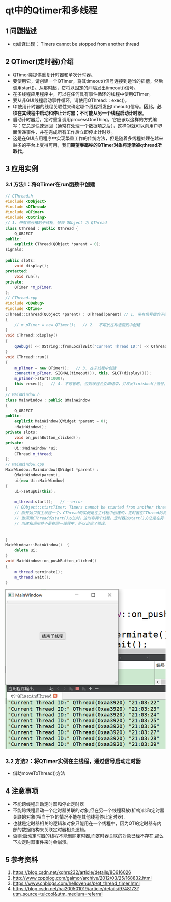 # qt中的Qtimer和多线程   
## 1 问题描述   
- qt编译出现： Timers cannot be stopped from another thread     
## 2 QTimer(定时器)介绍  
- QTimer类提供重复计时器和单次计时器。   
- 要使用它，请创建一个QTimer，将其timeout()信号连接到适当的插槽，然后调用start()。从那时起，它将以固定的间隔发出timeout()信号。   
- 在多线程应用程序中，可以在任何具有事件循环的线程中使用QTimer。     
- 要从非GUI线程启动事件循环，请使用QThread:：exec()。       
- Qt使用计时器的线程关联性来确定哪个线程将发出timeout()信号。**因此，必须在其线程中启动和停止计时器；不可能从另一个线程启动计时器。**   
- 启动计时器后，定时重复调用processOneThing。它应该以这样的方式编写：它总是快速返回（通常在处理一个数据项之后），这样Qt就可以向用户界面传递事件，并在完成所有工作后立即停止计时器。    
- 这是在GUI应用程序中实现繁重工作的传统方法，但是随着多线程处理在越来越多的平台上变得可用，我们**期望零毫秒的QTimer对象将逐渐被qthread所取代。**   

## 3 应用实例   
### 3.1 方法1：将QTimer在run函数中创建    
```C++
// CThread.h
#include <QObject>
#include <QThread>
#include <QTimer>
#include <QString>
// 1. 带有信号槽的子线程，替换 QObject 为 QThread
class CThread : public QThread {
    Q_OBJECT
public:
    explicit CThread(QObject *parent = 0);
signals:

public slots:
    void display();
protected:
    void run();
private:
    QTimer *m_pTimer;
};
// CThread.cpp
#include <QDebug>
#include <QTime>
CThread::CThread(QObject *parent) : QThread(parent) // 1. 带有信号槽的子线程，替换QObject
{
    // m_pTimer = new QTimer();   // 2.  不可放在构造函数中创建
}
void CThread::display()
{
    qDebug() << QString::fromLocal8Bit("Current Thread ID:") << QThread::currentThread() << QTime::currentTime().toString();
}
void CThread::run()
{
    m_pTimer = new QTimer();   // 3. 在子线程中创建
    connect(m_pTimer, SIGNAL(timeout()), this, SLOT(display()));
    m_pTimer->start(1000);
    this->exec();   // 4. 不可省略, 否则线程会立即结束，并发出finished()信号。
}
// MainWindow.h
class MainWindow : public QMainWindow
{
    Q_OBJECT
public:
    explicit MainWindow(QWidget *parent = 0);
    ~MainWindow();
private slots:
    void on_pushButton_clicked();
private:
    Ui::MainWindow *ui;
    CThread m_thread;
};
// MainWindow.cpp
MainWindow::MainWindow(QWidget *parent) :
    QMainWindow(parent),
    ui(new Ui::MainWindow)
{
    ui->setupUi(this);

    m_thread.start();   // --error
    // QObject::startTimer: Timers cannot be started from another thread
    // 刚开始只有主线程一个，CThread的实例是在主线程中创建的，定时器在CThread的构造函数中，所以也是在主线程中创建的。
    // 当调用CThread的start()方法时，这时有两个线程。定时器的start()方法是在另一个线程中，也就是CThread中调用的。
    // 创建和调用并不是在同一线程中，所以出现了错误。


}
MainWindow::~MainWindow()  {
    delete ui;
}
void MainWindow::on_pushButton_clicked()
{
    m_thread.terminate();
    m_thread.wait();
}
```

![69-1](./img/69-1.png)    

### 3.2 方法2：将QTimer实例在主线程，通过信号启动定时器    
- 借助moveToThread()方法       


## 4 注意事项   
- 不能跨线程启动定时器和停止定时器   
- 不能跨线程启动一个定时器关联的对象,但在另一个线程释放(析构)此和定时器关联的对象(相当于1>的情况不能在其他线程停止定时器).     
- 也就是定时器相关的逻辑和对象只能用在一个线程中，因为QT的定时器有内部的数据结构来关联定时器相关逻辑。    
- 否则:启动定时器的线程不能删除定时器,而定时器关联的对象已经不存在,那么下次定时器事件来时会崩溃。  




## 5 参考资料  
1. https://blog.csdn.net/xqhrs232/article/details/80616026    
2. http://www.cppblog.com/gaimor/archive/2012/03/25/168832.html  
3. https://www.cnblogs.com/hellovenus/p/qt_thread_timer.html  
4. https://blog.csdn.net/hai200501019/article/details/9748173?utm_source=tuicool&utm_medium=referral   



